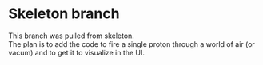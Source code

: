 # Skeleton branch  
This branch was pulled from skeleton.  
The plan is to add the code to fire a single proton through a world of air (or vacum) and to get it to visualize in the UI.  
  
